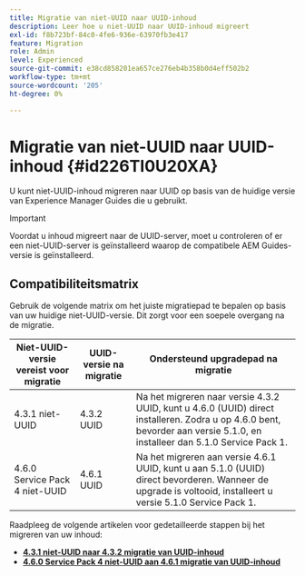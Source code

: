 ```yaml
---
title: Migratie van niet-UUID naar UUID-inhoud
description: Leer hoe u niet-UUID naar UUID-inhoud migreert
exl-id: f8b723bf-84c0-4fe6-936e-63970fb3e417
feature: Migration
role: Admin
level: Experienced
source-git-commit: e38cd858201ea657ce276eb4b358b0d4eff502b2
workflow-type: tm+mt
source-wordcount: '205'
ht-degree: 0%

---
```


# Migratie van niet-UUID naar UUID-inhoud {#id226TI0U20XA}


U kunt niet-UUID-inhoud migreren naar UUID op basis van de huidige versie van Experience Manager Guides die u gebruikt.

>[!IMPORTANT]
>
> Voordat u inhoud migreert naar de UUID-server, moet u controleren of er een niet-UUID-server is geïnstalleerd waarop de compatibele AEM Guides-versie is geïnstalleerd.

## Compatibiliteitsmatrix

Gebruik de volgende matrix om het juiste migratiepad te bepalen op basis van uw huidige niet-UUID-versie. Dit zorgt voor een soepele overgang na de migratie.

| Niet-UUID-versie vereist voor migratie | UUID-versie na migratie | Ondersteund upgradepad na migratie |
|---|---|---|
| 4.3.1 niet-UUID | 4.3.2 UUID | Na het migreren naar versie 4.3.2 UUID, kunt u 4.6.0 (UUID) direct installeren. Zodra u op 4.6.0 bent, bevorder aan versie 5.1.0, en installeer dan 5.1.0 Service Pack 1. |
| 4.6.0 Service Pack 4 niet-UUID | 4.6.1 UUID | Na het migreren aan versie 4.6.1 UUID, kunt u aan 5.1.0 (UUID) direct bevorderen. Wanneer de upgrade is voltooid, installeert u versie 5.1.0 Service Pack 1. |

Raadpleeg de volgende artikelen voor gedetailleerde stappen bij het migreren van uw inhoud:

- [**4.3.1 niet-UUID naar 4.3.2 migratie van UUID-inhoud**](./migrate-non-uuid-4-3.md)
- [**4.6.0 Service Pack 4 niet-UUID aan 4.6.1 migratie van UUID-inhoud**](./migrate-non-uuid-uuid-4-6.md)



